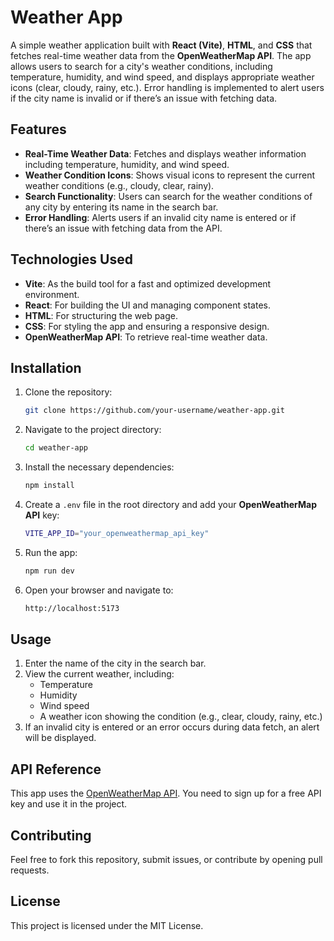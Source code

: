 # Weather App

A simple weather application built with **React (Vite)**, **HTML**, and **CSS** that fetches real-time weather data from the **OpenWeatherMap API**. The app allows users to search for a city's weather conditions, including temperature, humidity, and wind speed, and displays appropriate weather icons (clear, cloudy, rainy, etc.). Error handling is implemented to alert users if the city name is invalid or if there’s an issue with fetching data.

## Features

- **Real-Time Weather Data**: Fetches and displays weather information including temperature, humidity, and wind speed.
- **Weather Condition Icons**: Shows visual icons to represent the current weather conditions (e.g., cloudy, clear, rainy).
- **Search Functionality**: Users can search for the weather conditions of any city by entering its name in the search bar.
- **Error Handling**: Alerts users if an invalid city name is entered or if there’s an issue with fetching data from the API.

## Technologies Used

- **Vite**: As the build tool for a fast and optimized development environment.
- **React**: For building the UI and managing component states.
- **HTML**: For structuring the web page.
- **CSS**: For styling the app and ensuring a responsive design.
- **OpenWeatherMap API**: To retrieve real-time weather data.

## Installation

1. Clone the repository:
   ```bash
   git clone https://github.com/your-username/weather-app.git
2. Navigate to the project directory:
   ```bash
   cd weather-app
3. Install the necessary dependencies:
   ```bash
   npm install
4. Create a `.env` file in the root directory and add your **OpenWeatherMap API** key:
   ```bash
   VITE_APP_ID="your_openweathermap_api_key"
5. Run the app:
   ```bash
   npm run dev
6. Open your browser and navigate to:
   ```bash
   http://localhost:5173

## Usage

1. Enter the name of the city in the search bar.
2. View the current weather, including:
   - Temperature
   - Humidity
   - Wind speed
   - A weather icon showing the condition (e.g., clear, cloudy, rainy, etc.)
3. If an invalid city is entered or an error occurs during data fetch, an alert will be displayed.

## API Reference

This app uses the [OpenWeatherMap API](https://openweathermap.org/api). You need to sign up for a free API key and use it in the project.

## Contributing

Feel free to fork this repository, submit issues, or contribute by opening pull requests.

## License

This project is licensed under the MIT License.

